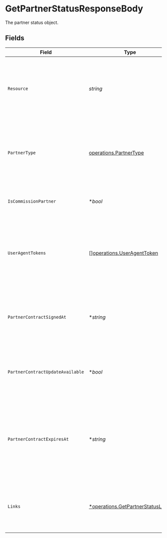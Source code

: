 # GetPartnerStatusResponseBody

The partner status object.


## Fields

| Field                                                                                                                         | Type                                                                                                                          | Required                                                                                                                      | Description                                                                                                                   | Example                                                                                                                       |
| ----------------------------------------------------------------------------------------------------------------------------- | ----------------------------------------------------------------------------------------------------------------------------- | ----------------------------------------------------------------------------------------------------------------------------- | ----------------------------------------------------------------------------------------------------------------------------- | ----------------------------------------------------------------------------------------------------------------------------- |
| `Resource`                                                                                                                    | *string*                                                                                                                      | :heavy_check_mark:                                                                                                            | Indicates the response contains a partner status object. Will always contain the string `partner` for<br/>this endpoint.      | partner                                                                                                                       |
| `PartnerType`                                                                                                                 | [operations.PartnerType](../../models/operations/partnertype.md)                                                              | :heavy_check_mark:                                                                                                            | Indicates the type of partner. Will be `null` if the currently authenticated organization is not<br/>enrolled as a partner.   |                                                                                                                               |
| `IsCommissionPartner`                                                                                                         | **bool*                                                                                                                       | :heavy_minus_sign:                                                                                                            | Whether the current organization is receiving commissions.                                                                    |                                                                                                                               |
| `UserAgentTokens`                                                                                                             | [][operations.UserAgentToken](../../models/operations/useragenttoken.md)                                                      | :heavy_minus_sign:                                                                                                            | Array of User-Agent token objects. Present if the organization is a partner of type `useragent`, or if<br/>they were in the past. |                                                                                                                               |
| `PartnerContractSignedAt`                                                                                                     | **string*                                                                                                                     | :heavy_minus_sign:                                                                                                            | The date the partner contract was signed, in ISO 8601 format. Omitted if no contract has been signed<br/>(yet).               |                                                                                                                               |
| `PartnerContractUpdateAvailable`                                                                                              | **bool*                                                                                                                       | :heavy_minus_sign:                                                                                                            | Whether an update to the partner contract is available and requiring the organization's agreement.                            |                                                                                                                               |
| `PartnerContractExpiresAt`                                                                                                    | **string*                                                                                                                     | :heavy_minus_sign:                                                                                                            | The expiration date of the signed partner contract, in ISO 8601 format. Omitted if contract has no<br/>expiration date (yet). |                                                                                                                               |
| `Links`                                                                                                                       | [*operations.GetPartnerStatusLinks](../../models/operations/getpartnerstatuslinks.md)                                         | :heavy_minus_sign:                                                                                                            | An object with several relevant URLs. Every URL object will contain an `href` and a `type` field.                             |                                                                                                                               |